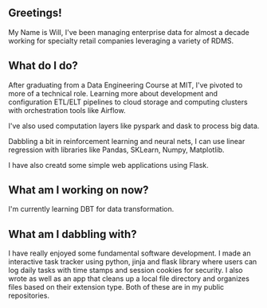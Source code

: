 ## Greetings!

My Name is Will, I've been managing enterprise data for almost a decade working for specialty retail companies leveraging a variety of RDMS.

## What do I do?

After graduating from a Data Engineering Course at MIT, I've pivoted to more of a technical role. Learning more about development and configuration ETL/ELT pipelines to cloud storage and computing clusters with orchestration tools like Airflow.

I've also used computation layers like pyspark and dask to process big data.

Dabbling a bit in reinforcement learning and neural nets, I can use linear regression with libraries like Pandas, SKLearn, Numpy, Matplotlib.

I have also creatd some simple web applications using Flask.

## What am I working on now?

I'm currently learning DBT for data transformation.

## What am I dabbling with?

I have really enjoyed some fundamental software development. I made an interactive task tracker using python, jinja and flask library where users can log daily tasks with time stamps and session cookies for security. I also wrote as well as an app that cleans up a local file directory and organizes files based on their extension type. Both of these are in my public repositories.
